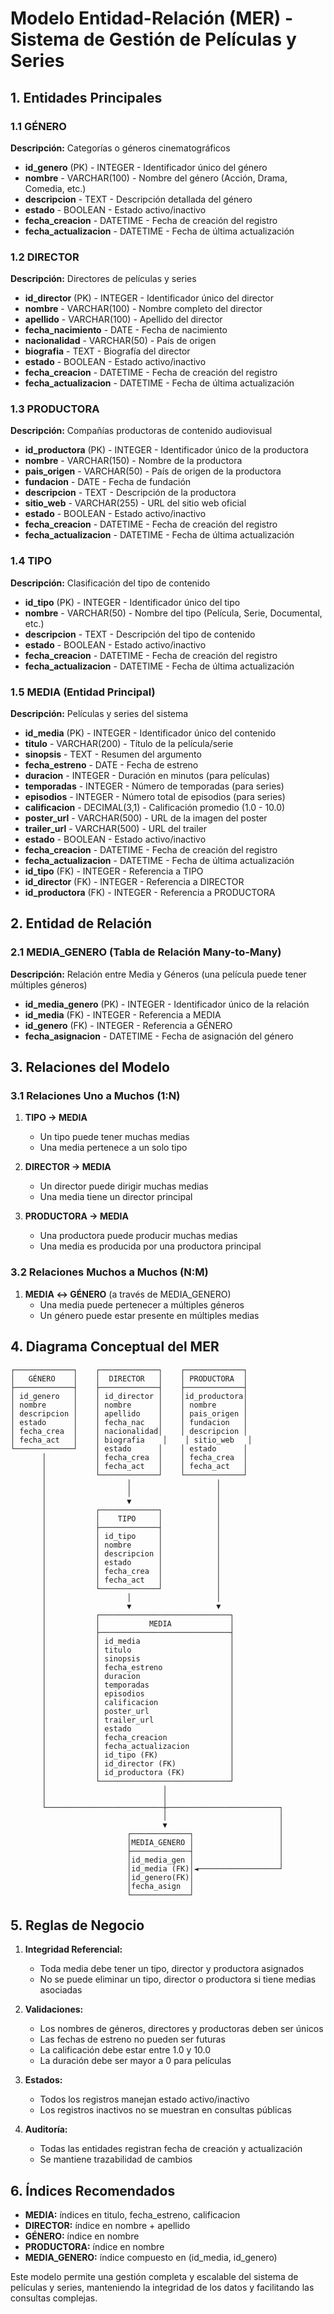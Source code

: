 # Modelo Entidad-Relación (MER) - Sistema de Gestión de Películas y Series

## 1. Entidades Principales

### 1.1 GÉNERO
**Descripción:** Categorías o géneros cinematográficos
- **id_genero** (PK) - INTEGER - Identificador único del género
- **nombre** - VARCHAR(100) - Nombre del género (Acción, Drama, Comedia, etc.)
- **descripcion** - TEXT - Descripción detallada del género
- **estado** - BOOLEAN - Estado activo/inactivo
- **fecha_creacion** - DATETIME - Fecha de creación del registro
- **fecha_actualizacion** - DATETIME - Fecha de última actualización

### 1.2 DIRECTOR
**Descripción:** Directores de películas y series
- **id_director** (PK) - INTEGER - Identificador único del director
- **nombre** - VARCHAR(100) - Nombre completo del director
- **apellido** - VARCHAR(100) - Apellido del director
- **fecha_nacimiento** - DATE - Fecha de nacimiento
- **nacionalidad** - VARCHAR(50) - País de origen
- **biografia** - TEXT - Biografía del director
- **estado** - BOOLEAN - Estado activo/inactivo
- **fecha_creacion** - DATETIME - Fecha de creación del registro
- **fecha_actualizacion** - DATETIME - Fecha de última actualización

### 1.3 PRODUCTORA
**Descripción:** Compañías productoras de contenido audiovisual
- **id_productora** (PK) - INTEGER - Identificador único de la productora
- **nombre** - VARCHAR(150) - Nombre de la productora
- **pais_origen** - VARCHAR(50) - País de origen de la productora
- **fundacion** - DATE - Fecha de fundación
- **descripcion** - TEXT - Descripción de la productora
- **sitio_web** - VARCHAR(255) - URL del sitio web oficial
- **estado** - BOOLEAN - Estado activo/inactivo
- **fecha_creacion** - DATETIME - Fecha de creación del registro
- **fecha_actualizacion** - DATETIME - Fecha de última actualización

### 1.4 TIPO
**Descripción:** Clasificación del tipo de contenido
- **id_tipo** (PK) - INTEGER - Identificador único del tipo
- **nombre** - VARCHAR(50) - Nombre del tipo (Película, Serie, Documental, etc.)
- **descripcion** - TEXT - Descripción del tipo de contenido
- **estado** - BOOLEAN - Estado activo/inactivo
- **fecha_creacion** - DATETIME - Fecha de creación del registro
- **fecha_actualizacion** - DATETIME - Fecha de última actualización

### 1.5 MEDIA (Entidad Principal)
**Descripción:** Películas y series del sistema
- **id_media** (PK) - INTEGER - Identificador único del contenido
- **titulo** - VARCHAR(200) - Título de la película/serie
- **sinopsis** - TEXT - Resumen del argumento
- **fecha_estreno** - DATE - Fecha de estreno
- **duracion** - INTEGER - Duración en minutos (para películas)
- **temporadas** - INTEGER - Número de temporadas (para series)
- **episodios** - INTEGER - Número total de episodios (para series)
- **calificacion** - DECIMAL(3,1) - Calificación promedio (1.0 - 10.0)
- **poster_url** - VARCHAR(500) - URL de la imagen del poster
- **trailer_url** - VARCHAR(500) - URL del trailer
- **estado** - BOOLEAN - Estado activo/inactivo
- **fecha_creacion** - DATETIME - Fecha de creación del registro
- **fecha_actualizacion** - DATETIME - Fecha de última actualización
- **id_tipo** (FK) - INTEGER - Referencia a TIPO
- **id_director** (FK) - INTEGER - Referencia a DIRECTOR
- **id_productora** (FK) - INTEGER - Referencia a PRODUCTORA

## 2. Entidad de Relación

### 2.1 MEDIA_GENERO (Tabla de Relación Many-to-Many)
**Descripción:** Relación entre Media y Géneros (una película puede tener múltiples géneros)
- **id_media_genero** (PK) - INTEGER - Identificador único de la relación
- **id_media** (FK) - INTEGER - Referencia a MEDIA
- **id_genero** (FK) - INTEGER - Referencia a GÉNERO
- **fecha_asignacion** - DATETIME - Fecha de asignación del género

## 3. Relaciones del Modelo

### 3.1 Relaciones Uno a Muchos (1:N)
1. **TIPO → MEDIA**
   - Un tipo puede tener muchas medias
   - Una media pertenece a un solo tipo

2. **DIRECTOR → MEDIA**
   - Un director puede dirigir muchas medias
   - Una media tiene un director principal

3. **PRODUCTORA → MEDIA**
   - Una productora puede producir muchas medias
   - Una media es producida por una productora principal

### 3.2 Relaciones Muchos a Muchos (N:M)
1. **MEDIA ↔ GÉNERO** (a través de MEDIA_GENERO)
   - Una media puede pertenecer a múltiples géneros
   - Un género puede estar presente en múltiples medias

## 4. Diagrama Conceptual del MER

```
┌─────────────┐    ┌─────────────┐    ┌─────────────┐
│   GÉNERO    │    │  DIRECTOR   │    │ PRODUCTORA  │
├─────────────┤    ├─────────────┤    ├─────────────┤
│ id_genero   │    │ id_director │    │id_productora│
│ nombre      │    │ nombre      │    │ nombre      │
│ descripcion │    │ apellido    │    │ pais_origen │
│ estado      │    │ fecha_nac   │    │ fundacion   │
│ fecha_crea  │    │ nacionalidad│    │ descripcion │
│ fecha_act   │    │ biografia    │    │ sitio_web   │
└─────────────┘    │ estado      │    │ estado      │
       │           │ fecha_crea  │    │ fecha_crea  │
       │           │ fecha_act   │    │ fecha_act   │
       │           └─────────────┘    └─────────────┘
       │                  │                   │
       │                  │                   │
       │                  ▼                   │
       │           ┌─────────────┐            │
       │           │    TIPO     │            │
       │           ├─────────────┤            │
       │           │ id_tipo     │            │
       │           │ nombre      │            │
       │           │ descripcion │            │
       │           │ estado      │            │
       │           │ fecha_crea  │            │
       │           │ fecha_act   │            │
       │           └─────────────┘            │
       │                  │                   │
       │                  ▼                   ▼
       │           ┌─────────────────────────────┐
       │           │           MEDIA             │
       │           ├─────────────────────────────┤
       │           │ id_media                    │
       │           │ titulo                      │
       │           │ sinopsis                    │
       │           │ fecha_estreno               │
       │           │ duracion                    │
       │           │ temporadas                  │
       │           │ episodios                   │
       │           │ calificacion                │
       │           │ poster_url                  │
       │           │ trailer_url                 │
       │           │ estado                      │
       │           │ fecha_creacion              │
       │           │ fecha_actualizacion         │
       │           │ id_tipo (FK)                │
       │           │ id_director (FK)            │
       │           │ id_productora (FK)          │
       │           └─────────────────────────────┘
       │                          │
       │                          │
       └──────────────────────────┼─────────────────────────┐
                                  │                         │
                                  ▼                         │
                          ┌─────────────┐                   │
                          │MEDIA_GENERO │                   │
                          ├─────────────┤                   │
                          │id_media_gen │                   │
                          │id_media (FK)│◄──────────────────┘
                          │id_genero(FK)│
                          │fecha_asign  │
                          └─────────────┘
```

## 5. Reglas de Negocio

1. **Integridad Referencial:**
   - Toda media debe tener un tipo, director y productora asignados
   - No se puede eliminar un tipo, director o productora si tiene medias asociadas

2. **Validaciones:**
   - Los nombres de géneros, directores y productoras deben ser únicos
   - Las fechas de estreno no pueden ser futuras
   - La calificación debe estar entre 1.0 y 10.0
   - La duración debe ser mayor a 0 para películas

3. **Estados:**
   - Todos los registros manejan estado activo/inactivo
   - Los registros inactivos no se muestran en consultas públicas

4. **Auditoría:**
   - Todas las entidades registran fecha de creación y actualización
   - Se mantiene trazabilidad de cambios

## 6. Índices Recomendados

- **MEDIA:** índices en titulo, fecha_estreno, calificacion
- **DIRECTOR:** índice en nombre + apellido
- **GÉNERO:** índice en nombre
- **PRODUCTORA:** índice en nombre
- **MEDIA_GENERO:** índice compuesto en (id_media, id_genero)

Este modelo permite una gestión completa y escalable del sistema de películas y series, manteniendo la integridad de los datos y facilitando las consultas complejas.